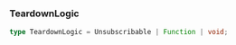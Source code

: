 ### TeardownLogic <icon badge type='type-alias'/>
```ts
type TeardownLogic = Unsubscribable | Function | void;
```
